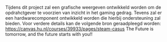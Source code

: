 Tijdens dit project zal een grafische weergeven ontwikkeld worden om de opdrahctgever te voorzien van inzicht in het gaming gedrag. Tevens zal er een hardwarecomponent ontwikkeld worden die hierbij ondersteuning zal bieden. Voor verdere details kan de volgende bron geraadpleegd worden: https://canvas.hu.nl/courses/39933/pages/steam-casus
The Future is tomorrow, and the future starts with you!!
